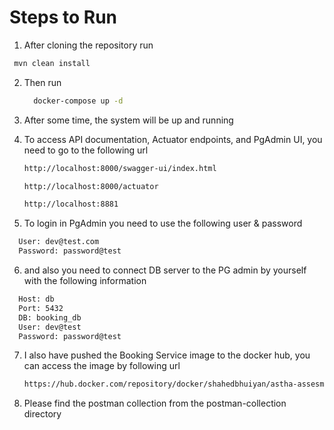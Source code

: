 # Steps to Run 
1. After cloning the repository run
  ```bash
   mvn clean install
  ```
2. Then run

   ```bash
     docker-compose up -d
   ```
3. After some time, the system will be up and running
4. To access API documentation, Actuator endpoints, and PgAdmin UI, you need to go to the following url
   ```bash
   http://localhost:8000/swagger-ui/index.html
   ```
   ```bash
   http://localhost:8000/actuator
   ```
   ```bash
   http://localhost:8881
   ```
5. To login in PgAdmin you need to use the following user & password
  ```bash
    User: dev@test.com
    Password: password@test
  ```
6. and also you need to connect DB server to the PG admin by yourself with the following information
  ```bash
    Host: db
    Port: 5432
    DB: booking_db
    User: dev@test
    Password: password@test
  ```
7. I also have pushed the Booking Service image to the docker hub, you can access the image by following url
   ```bash
   https://hub.docker.com/repository/docker/shahedbhuiyan/astha-assesment-repo/general
   ```
8. Please find the postman collection from the postman-collection directory
